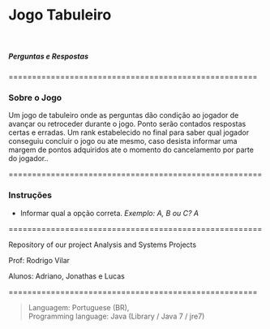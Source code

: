 <h1>Jogo Tabuleiro</h1><br />
<h5>Perguntas e Respostas</h5>
=====================================================<h3>Sobre o Jogo</h3>

Um jogo de tabuleiro onde as perguntas dão condição ao jogador de avançar ou retroceder durante o jogo. Ponto serão contados respostas certas e erradas. Um rank estabelecido no final para saber qual jogador conseguiu concluir o jogo ou ate mesmo, caso desista informar uma margem de pontos adquiridos ate o momento do cancelamento por parte do jogador..

======================================================
<h3>Instruções</h3>

- Informar qual a opção correta. <i>Exemplo: A, B ou C? A</i>

======================================================

Repository of our project Analysis and Systems Projects

Prof: Rodrigo Vilar

Alunos: Adriano, Jonathas e Lucas

=====================================================

<blockquote>Languagem: Portuguese (BR),<br />
 Programming language: Java (Library / Java 7 / jre7)</blockquote>
